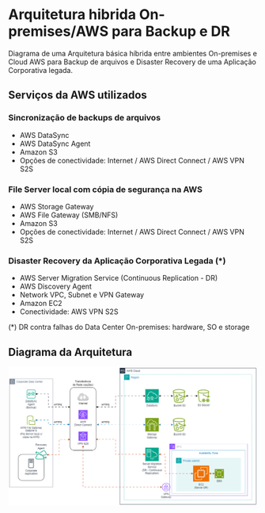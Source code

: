 # Arquitetura hibrida On-premises/AWS para Backup e DR

Diagrama de uma Arquitetura básica híbrida entre ambientes On-premises e Cloud AWS para Backup de arquivos e Disaster Recovery de uma Aplicação Corporativa legada.

## Serviços da AWS utilizados

### Sincronização de backups de arquivos

- AWS DataSync
- AWS DataSync Agent
- Amazon S3
- Opções de conectividade: Internet / AWS Direct Connect / AWS VPN S2S

### File Server local com cópia de segurança na AWS

- AWS Storage Gateway
- AWS File Gateway (SMB/NFS)
- Amazon S3
- Opções de conectividade: Internet / AWS Direct Connect / AWS VPN S2S

### Disaster Recovery da Aplicação Corporativa Legada (*)

- AWS Server Migration Service (Continuous Replication - DR)
- AWS Discovery Agent
- Network VPC, Subnet e VPN Gateway
- Amazon EC2
- Conectividade: AWS VPN S2S

(*) DR contra falhas do Data Center On-premises: hardware, SO e storage

## Diagrama da Arquitetura

![diagrama](./img/Diagram-AWS-Backup-DR.png)
